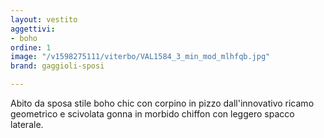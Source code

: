 ```yaml
---
layout: vestito
aggettivi:
- boho
ordine: 1
image: "/v1598275111/viterbo/VAL1584_3_min_mod_mlhfqb.jpg"
brand: gaggioli-sposi

---
```

Abito da sposa stile boho chic con corpino in pizzo dall'innovativo ricamo geometrico e scivolata gonna in morbido chiffon con leggero spacco laterale.